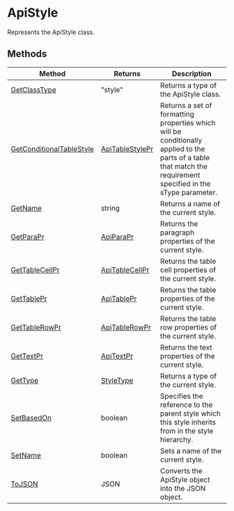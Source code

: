 # ApiStyle

Represents the ApiStyle class.


## Methods

| Method | Returns | Description |
| ------ | ------- | ----------- |
| [GetClassType](./Methods/GetClassType.md) | "style" | Returns a type of the ApiStyle class. |
| [GetConditionalTableStyle](./Methods/GetConditionalTableStyle.md) | [ApiTableStylePr](../ApiTableStylePr/ApiTableStylePr.md) | Returns a set of formatting properties which will be conditionally applied to the parts of a table that match the  requirement specified in the sType parameter. |
| [GetName](./Methods/GetName.md) | string | Returns a name of the current style. |
| [GetParaPr](./Methods/GetParaPr.md) | [ApiParaPr](../ApiParaPr/ApiParaPr.md) | Returns the paragraph properties of the current style. |
| [GetTableCellPr](./Methods/GetTableCellPr.md) | [ApiTableCellPr](../ApiTableCellPr/ApiTableCellPr.md) | Returns the table cell properties of the current style. |
| [GetTablePr](./Methods/GetTablePr.md) | [ApiTablePr](../ApiTablePr/ApiTablePr.md) | Returns the table properties of the current style. |
| [GetTableRowPr](./Methods/GetTableRowPr.md) | [ApiTableRowPr](../ApiTableRowPr/ApiTableRowPr.md) | Returns the table row properties of the current style. |
| [GetTextPr](./Methods/GetTextPr.md) | [ApiTextPr](../ApiTextPr/ApiTextPr.md) | Returns the text properties of the current style. |
| [GetType](./Methods/GetType.md) | [StyleType](../Enumeration/StyleType.md) | Returns a type of the current style. |
| [SetBasedOn](./Methods/SetBasedOn.md) | boolean | Specifies the reference to the parent style which this style inherits from in the style hierarchy. |
| [SetName](./Methods/SetName.md) | boolean | Sets a name of the current style. |
| [ToJSON](./Methods/ToJSON.md) | JSON | Converts the ApiStyle object into the JSON object. |
